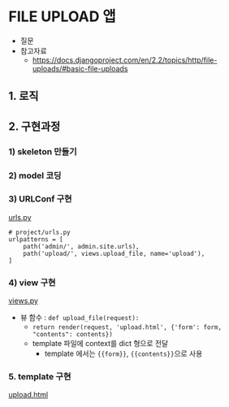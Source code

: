 # FILE UPLOAD 앱

* 질문
* 참고자료
	* https://docs.djangoproject.com/en/2.2/topics/http/file-uploads/#basic-file-uploads

## 1. 로직

## 2. 구현과정

### 1) skeleton 만들기

### 2) model 코딩

### 3) URLConf 구현

[urls.py](urls.py)

```
# project/urls.py
urlpatterns = [
    path('admin/', admin.site.urls),
    path('upload/', views.upload_file, name='upload'),
]
```

### 4) view 구현

[views.py](views.py)

* 뷰 함수 : ```def upload_file(request):```
	* ```return render(request, 'upload.html', {'form': form, "contents": contents})```
	* template 파일에 context를 dict 형으로 전달
    	* template 에서는 ```{{form}}```, ```{{contents}}```으로 사용

### 5. template 구현

[upload.html](../templates/upload.html)

